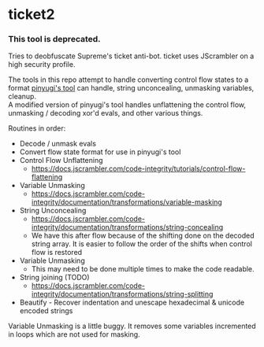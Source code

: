 # ticket2
### This tool is deprecated. 

Tries to deobfuscate Supreme's ticket anti-bot. ticket uses JScrambler on a high security profile.

The tools in this repo attempt to handle converting control flow states to a format [pinyugi's tool](https://github.com/pinyugi/pooky) can handle, string unconcealing, unmasking variables, cleanup.\
A modified version of pinyugi's tool handles unflattening the control flow, unmasking / decoding xor'd evals, and other various things.

Routines in order:
* Decode / unmask evals
* Convert flow state format for use in pinyugi's tool
* Control Flow Unflattening
  * https://docs.jscrambler.com/code-integrity/tutorials/control-flow-flattening
* Variable Unmasking
  * https://docs.jscrambler.com/code-integrity/documentation/transformations/variable-masking
* String Unconcealing 
  * https://docs.jscrambler.com/code-integrity/documentation/transformations/string-concealing
  * We have this after flow because of the shifting done on the decoded string array. It is easier to follow the order of the shifts when control flow is restored
* Variable Unmasking
  * This may need to be done multiple times to make the code readable.
* String joining (TODO)
  * https://docs.jscrambler.com/code-integrity/documentation/transformations/string-splitting
* Beautify - Recover indentation and unescape hexadecimal & unicode encoded strings

Variable Unmasking is a little buggy. It removes some variables incremented in loops which are not used for masking.
